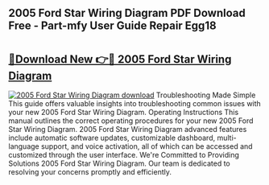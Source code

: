 ## 2005 Ford Star Wiring Diagram PDF Download Free - Part-mfy User Guide Repair Egg18

# <h2><a href="http://dfiuyj.blite.top/?on=2005+Ford+Star+Wiring+Diagram">🔗Download New 👉🔴 2005 Ford Star Wiring Diagram</a></h2>

[![2005 Ford Star Wiring Diagram download](https://i.imgur.com/lujVjoI.png)](http://dfiuyj.blite.top/?on=2005+Ford+Star+Wiring+Diagram)
Troubleshooting Made Simple This guide offers valuable insights into troubleshooting common issues with your new 2005 Ford Star Wiring Diagram. Operating Instructions This manual outlines the correct operating procedures for your new 2005 Ford Star Wiring Diagram. 2005 Ford Star Wiring Diagram advanced features include automatic software updates, customizable dashboard, multi-language support, and voice activation, all of which can be accessed and customized through the user interface. We're Committed to Providing Solutions 2005 Ford Star Wiring Diagram. Our team is dedicated to resolving your concerns promptly and efficiently.
